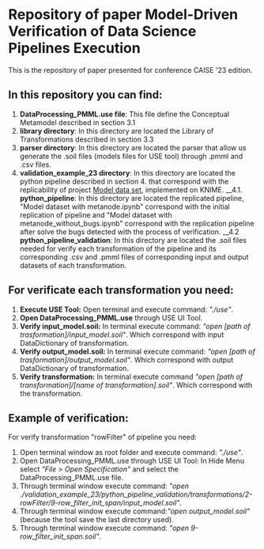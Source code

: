 # Repository of paper Model-Driven Verification of Data Science Pipelines Execution

This is the repository of paper presented for conference CAISE '23 edition.

## In this repository you can find:
1. **DataProcessing_PMML.use file**: This file define the Conceptual Metamodel described in section 3.1
2. **library directory**: In this directory are located the Library of Transformations described in section 3.3
3. **parser directory**: In this directory are located the parser that allow us generate the .soil files (models files for USE tool) through .pmml and .csv files.
4. **validation_example_23 directory**: In this directory are located the python pipeline described in section 4. that correspond with the replicability of project [Model data set](https://hub.knime.com/-/spaces/-/latest/~SFKjghagXCJNpEN_/), implemented on KNIME.
__4.1. **python_pipeline**: In this directory are located the replicated pipeline, "Model dataset with metanode.ipynb" correspond with the initial replication of pipeline and "Model dataset with metanode_without_bugs.ipynb" correspond with the replication pipeline after solve the bugs detected with the process of verification.
__4.2 **python_pipeline_validation**: In this directory are located the .soil files needed for verify each transformation of the pipeline and its corresponding .csv and .pmml files of corresponding input and output datasets of each transformation.

## For verificate each transformation you need:
1. **Execute USE Tool:** Open terminal and execute command: *"./use"*.
2. **Open DataProcessing_PMML.use** through USE UI Tool.
3. **Verify input_model.soil:** In terminal execute command: *"open [path of trasformation]/input_model.soil"*. Which correspond with input DataDictionary of transformation.
4. **Verify output_model.soil:** In terminal execute command: *"open [path of trasformation]/output_model.soil"*. Which correspond with output DataDictionary of transformation.
5. **Verify transformation:** In terminal execute command *"open [path of transformation]/[name of transformation].soil"*. Which correspond with the transformation.

## Example of verification:
For verify transformation "rowFilter" of pipeline you need:
1. Open terminal window as root folder and execute command: *"./use"*.
2. Open DataProcessing_PMML.use through USE UI Tool: In Hide Menu select *"File > Open Specification"* and select the DataProcessing_PMML.use file.
3. Through terminal window execute command: *"open ./validation_example_23/python_pipeline_validation/transformations/2-rowFilter/9-row_filter_init_span/input_model.soil"*.
4. Through terminal window execute command:*"open output_model.soil"* (because the tool save the last directory used).
5. Through terminal window execute command: *"open 9-row_filter_init_span.soil"*.

